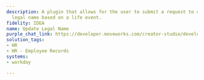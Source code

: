 ```yaml
---
description: A plugin that allows for the user to submit a request to change their
  legal name based on a life event.
fidelity: IDEA
name: Update Legal Name
purple_chat_link: https://developer.moveworks.com/creator-studio/developer-tools/purple-chat/?conversation=%7B%22startTimestamp%22%3A%2211%3A43+AM%22%2C%22messages%22%3A%5B%7B%22role%22%3A%22user%22%2C%22parts%22%3A%5B%7B%22richText%22%3A%22%3Cp%3EHello%21+I+need+to+change+my+last+name+to+match+my+government+IDs.+Can+you+help+me+submit+a+request+to+update+my+legal+last+name%2C+which+is+now+Bennel.++%3C%2Fp%3E%22%7D%5D%7D%2C%7B%22role%22%3A%22assistant%22%2C%22parts%22%3A%5B%7B%22reasoningSteps%22%3A%5B%7B%22status%22%3A%22success%22%2C%22richText%22%3A%22%3Cp%3E%E2%9C%85+Working+on+%3Cb%3EChange+Legal+Name%3C%2Fb%3E%3Cbr%3E%E2%8F%B3+Calling+Plugin+%3Cb%3EUpdate+Legal+Name%3C%2Fb%3E%3C%2Fp%3E%22%7D%5D%7D%2C%7B%22richText%22%3A%22%3Cp%3EI%27d+be+more+than+happy+to+help+you+with+updating+your+legal+name.+To+confirm%2C+we%27re+changing+it+from+Gwen+Lowski+to+Gwen+Bennel%2C+correct%3F%3C%2Fp%3E%22%7D%5D%7D%2C%7B%22role%22%3A%22user%22%2C%22parts%22%3A%5B%7B%22richText%22%3A%22Yes%2C+that%27s+right.%22%7D%5D%7D%2C%7B%22role%22%3A%22assistant%22%2C%22parts%22%3A%5B%7B%22richText%22%3A%22I%27ve+put+through+your+request+to+change+your+legal+name+to+Gwen+Bennel.+Your+manager+will+review+the+change%2C+and+HR+might+reach+out+for+any+legal+documentation+needed+for+the+update.+Is+there+anything+else+I+can+assist+you+with+today%3F%22%7D%5D%7D%5D%7D
solution_tags:
- HR
- HR - Employee Records
systems:
- workday

---
```

